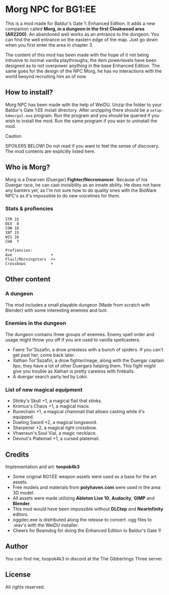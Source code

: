 # Morg NPC for BG1:EE

This is a mod made for Baldur's Gate 1: Enhanced Edition. It adds a new companion called **Morg, in a dungeon in the first Cloakwood area (AR2200)**. An abandoned well works as an entrance to the dungeon. You can find the well entrance on the eastern edge of the map. Just go down when you first enter the area in chapter 3.

The content of this mod has been made with the hope of it not being intrusive to normal vanilla playthroughs, the item powerlevels have been designed as to not overpower anything in the base Enhanced Edition. The same goes for the design of the NPC Morg, he has no interactions with the world beoynd recruiting him as of now.

## How to install?

Morg NPC has been made with the help of WeiDU. Unzip the folder to your Baldur's Gate 1:EE install directory. After unzipping there should be a `setup-k4morgul.exe` program. Run the program and you should be queried if you wish to install the mod. Run the same program if you wan to uninstall the mod.

> [!CAUTION]
> SPOILERS BELOW! Do not read if you want to feel the sense of discovery. The mod contents are explicitly listed here.

## Who is Morg?

Morg is a Dwarven (Duergar) **Fighter/Necromancer**. Because of his Duergar race, he can cast invisibility as an innate ability. He does not have any banters yet, as I'm not sure how to do quality ones with the BioWare NPC's as it's impossible to do new voicelines for them.

### Stats & profiencies

```
STR 15
DEX  8
CON 18
INT 15
WIS 16
CHA  7

Profiencies:
Axe                 +
Flail/Morningstars  ++
Crossbows           +
```

## Other content

### A dungeon

The mod includes a small playable dungeon (Made from scratch with Blender) with some interesting enemies and loot.

### Enemies in the dungeon

The dungeon contains three groups of enemies. Enemy spell order and usage might throw you off if you are used to vanilla spellcasters.

+ Faere Tor'Sszafin, a drow priestess with a bunch of spiders. If you can't get past her, come back later.
+ Xathan Tor'Sszafin, a drow fighter/mage, along with the Duergar captain Ilpo, they have a lot of other Duergars helping them. This fight might give you trouble as Xathan is pretty careless with fireballs.
+ A duergar search party led by Lokir.

### List of new magical equipment

+ Stinky's Skull +1, a magical flail that stinks.
+ Kromus's Chaos +1, a magical mace.
+ Runechain +1, a magical chainmail that allows casting while it's equipped.
+ Dueling Sword +2, a magical longsword.
+ Sharpener +2, a magical light crossbow.
+ Vhaeraun's Soul Vial, a magic necklace.
+ Devout's Platemail +1, a cursed platemail.

## Credits

Implementation and art: **toopok4k3**

+ Some original BG1:EE weapon assets were used as a base for the art assets.
+ Free models and materials from **polyhaven.com** were used in the area 3D model.
+ All assets were made utilizing **Ableton Live 10**, **Audacity**, **GIMP** and **Blender**.
+ This mod would have been impossible without **DLCtep** and **NearInfinity** editors.
+ oggdec.exe is distributed along the release to convert .ogg files to .wav's with the WeiDU installer.
+ Cheers for Beamdog for doing the Enhanced Edition to Baldur's Gate 1!

## Author

You can find me, toopok4k3 in discord at the The Gibberlings Three server.

## License

All rights reserved.
